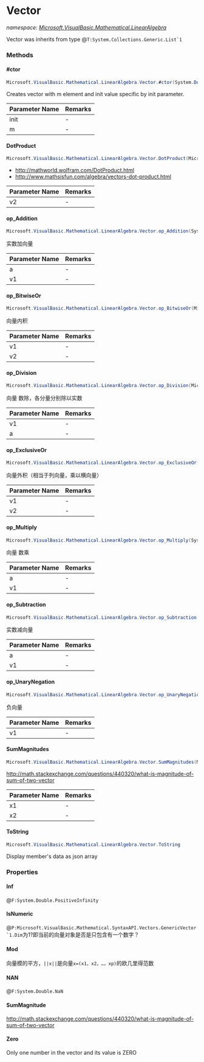 ﻿# Vector
_namespace: [Microsoft.VisualBasic.Mathematical.LinearAlgebra](./index.md)_

Vector was inherits from type @``T:System.Collections.Generic.List`1``



### Methods

#### #ctor
```csharp
Microsoft.VisualBasic.Mathematical.LinearAlgebra.Vector.#ctor(System.Double,System.Int32)
```
Creates vector with m element and init value specific by init parameter.

|Parameter Name|Remarks|
|--------------|-------|
|init|-|
|m|-|


#### DotProduct
```csharp
Microsoft.VisualBasic.Mathematical.LinearAlgebra.Vector.DotProduct(Microsoft.VisualBasic.Mathematical.LinearAlgebra.Vector)
```
+ http://mathworld.wolfram.com/DotProduct.html
 + http://www.mathsisfun.com/algebra/vectors-dot-product.html

|Parameter Name|Remarks|
|--------------|-------|
|v2|-|


#### op_Addition
```csharp
Microsoft.VisualBasic.Mathematical.LinearAlgebra.Vector.op_Addition(System.Double,Microsoft.VisualBasic.Mathematical.LinearAlgebra.Vector)
```
实数加向量

|Parameter Name|Remarks|
|--------------|-------|
|a|-|
|v1|-|


#### op_BitwiseOr
```csharp
Microsoft.VisualBasic.Mathematical.LinearAlgebra.Vector.op_BitwiseOr(Microsoft.VisualBasic.Mathematical.LinearAlgebra.Vector,Microsoft.VisualBasic.Mathematical.LinearAlgebra.Vector)
```
向量内积

|Parameter Name|Remarks|
|--------------|-------|
|v1|-|
|v2|-|


#### op_Division
```csharp
Microsoft.VisualBasic.Mathematical.LinearAlgebra.Vector.op_Division(Microsoft.VisualBasic.Mathematical.LinearAlgebra.Vector,System.Double)
```
向量 数除，各分量分别除以实数

|Parameter Name|Remarks|
|--------------|-------|
|v1|-|
|a|-|


#### op_ExclusiveOr
```csharp
Microsoft.VisualBasic.Mathematical.LinearAlgebra.Vector.op_ExclusiveOr(Microsoft.VisualBasic.Mathematical.LinearAlgebra.Vector,Microsoft.VisualBasic.Mathematical.LinearAlgebra.Vector)
```
向量外积（相当于列向量，乘以横向量）

|Parameter Name|Remarks|
|--------------|-------|
|v1|-|
|v2|-|


#### op_Multiply
```csharp
Microsoft.VisualBasic.Mathematical.LinearAlgebra.Vector.op_Multiply(System.Double,Microsoft.VisualBasic.Mathematical.LinearAlgebra.Vector)
```
向量 数乘

|Parameter Name|Remarks|
|--------------|-------|
|a|-|
|v1|-|


#### op_Subtraction
```csharp
Microsoft.VisualBasic.Mathematical.LinearAlgebra.Vector.op_Subtraction(System.Double,Microsoft.VisualBasic.Mathematical.LinearAlgebra.Vector)
```
实数减向量

|Parameter Name|Remarks|
|--------------|-------|
|a|-|
|v1|-|


#### op_UnaryNegation
```csharp
Microsoft.VisualBasic.Mathematical.LinearAlgebra.Vector.op_UnaryNegation(Microsoft.VisualBasic.Mathematical.LinearAlgebra.Vector)
```
负向量

|Parameter Name|Remarks|
|--------------|-------|
|v1|-|


#### SumMagnitudes
```csharp
Microsoft.VisualBasic.Mathematical.LinearAlgebra.Vector.SumMagnitudes(Microsoft.VisualBasic.Mathematical.LinearAlgebra.Vector,Microsoft.VisualBasic.Mathematical.LinearAlgebra.Vector)
```
http://math.stackexchange.com/questions/440320/what-is-magnitude-of-sum-of-two-vector

|Parameter Name|Remarks|
|--------------|-------|
|x1|-|
|x2|-|


#### ToString
```csharp
Microsoft.VisualBasic.Mathematical.LinearAlgebra.Vector.ToString
```
Display member's data as json array


### Properties

#### Inf
@``F:System.Double.PositiveInfinity``
#### IsNumeric
@``P:Microsoft.VisualBasic.Mathematical.SyntaxAPI.Vectors.GenericVector`1.Dim``为1?即当前的向量对象是否是只包含有一个数字？
#### Mod
向量模的平方，``||x||``是向量``x=(x1，x2，…，xp)``的欧几里得范数
#### NAN
@``F:System.Double.NaN``
#### SumMagnitude
http://math.stackexchange.com/questions/440320/what-is-magnitude-of-sum-of-two-vector
#### Zero
Only one number in the vector and its value is ZERO
